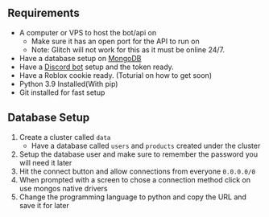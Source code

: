 ## Requirements

- A computer or VPS to host the bot/api on
    - Make sure it has an open port for the API to run on
    - Note: Glitch will not work for this as it must be online 24/7.
- Have a database setup on [MongoDB](https://www.mongodb.com/)
- Have a [Discord bot](https://discord.com/developers) setup and the token ready.
- Have a Roblox cookie ready. (Toturial on how to get soon)
- Python 3.9 Installed(With pip)
- Git installed for fast setup

## Database Setup

1. Create a cluster called `data`
    - Have a database called `users` and `products` created under the cluster
2. Setup the database user and make sure to remember the password you will need it later
3. Hit the connect button and allow connections from everyone `0.0.0.0/0`
4. When prompted with a screen to chose a connection method click on use mongos native drivers
5. Change the programming language to python and copy the URL and save it for later